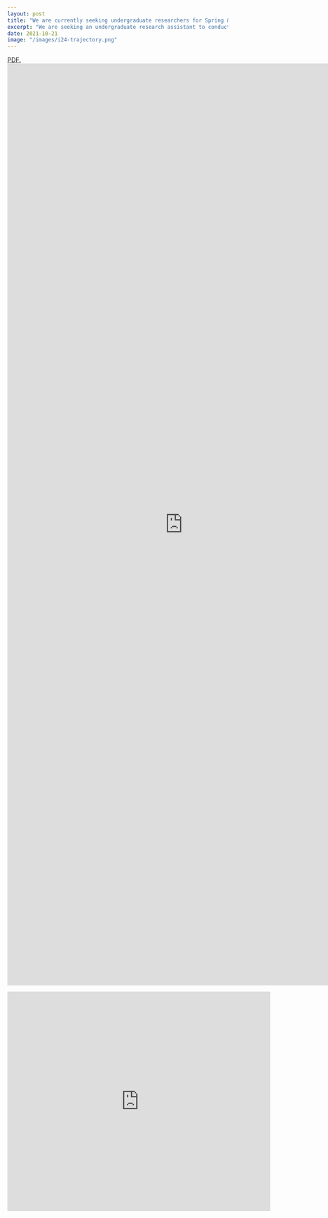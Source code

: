 ```yaml
---
layout: post
title: "We are currently seeking undergraduate researchers for Spring & Summer 2022"
excerpt: "We are seeking an undergraduate research assistant to conduct data visualization and analytics of the vehicle trajectory for the I24 MOTION project (https://i24motion.org)"
date: 2021-10-21
image: "/images/i24-trajectory.png"
---
```


<a href="https://github.com/Lab-Work/Lab-Work.github.io/blob/master/download/VU-ISIS-REU-2021-22.pdf" target="_blank">PDF.</a>
<embed src="https://github.com/Lab-Work/Lab-Work.github.io/blob/master/download/VU-ISIS-REU-2021-22.pdf" width="800px" height="2100px" />
<iframe src="https://github.com/Lab-Work/Lab-Work.github.io/blob/master/download/VU-ISIS-REU-2021-22.pdf" style="width:600px; height:500px;" frameborder="0"></iframe>
